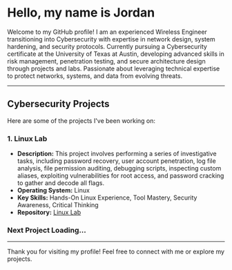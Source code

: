 # Hello, my name is Jordan  

Welcome to my GitHub profile! I am an experienced Wireless Engineer transitioning into Cybersecurity with expertise in network design, system hardening, and security protocols. Currently pursuing a Cybersecurity certificate at the University of Texas at Austin, developing advanced skills in risk management, penetration testing, and secure architecture design through projects and labs. Passionate about leveraging technical expertise to protect networks, systems, and data from evolving threats.


---

## Cybersecurity Projects  

Here are some of the projects I've been working on:  

### 1. **Linux Lab**  
- **Description:** This project involves performing a series of investigative tasks, including password recovery, user account penetration, log file analysis, file permission auditing, debugging scripts, inspecting custom aliases, exploiting vulnerabilities for root access, and password cracking to gather and decode all flags.  
- **Operating System:** Linux
- **Key Skills:** Hands-On Linux Experience, Tool Mastery, Security Awareness, Critical Thinking   
- **Repository:**   [Linux Lab](https://github.com/JordanMcAlpine1/LinuxLab)

### Next Project Loading...
---

Thank you for visiting my profile! Feel free to connect with me or explore my projects.  

